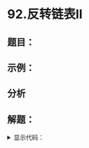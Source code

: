 # 92.反转链表II
## 题目：

## 示例：

## 分析

## 解题：

<details>
<summary>显示代码：</summary>

```python

```

</details>
